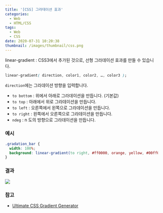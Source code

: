 ```yaml
---
title: '[CSS] 그라데이션 효과'
categories:
  - Web
  - HTML/CSS
tags:
  - Web
  - CSS
date: 2020-07-31 10:20:38
thumbnail: /images/thumbnail/css.png
---
```


linear-gradient : CSS3에서 추가된 것으로, 선형 그라데이션 효과를 만들 수 있습니다.

```css
linear-gradient( direction, color1, color2, …, color3 );
```

`direction`에는 그라데이션 방향을 입력합니다.

- `to bottom` : 위에서 아래로 그라데이션을 만듭니다. (기본값)
- `to top` : 아래에서 위로 그라데이션을 만듭니다.
- `to left` : 오른쪽에서 왼쪽으로 그라데이션을 만듭니다.
- `to right` : 왼쪽에서 오른쪽으로 그라데이션을 만듭니다.
- `ndeg` : n 도의 방향으로 그라데이션을 만듭니다.

### 예시

```css
.gradation_bar {
  width: 100%;
  background: linear-gradient(to right, #ff0000, orange, yellow, #00ff00, #0000ff, indigo, violet);
}
```

### 결과

![](/images/css/1.png)

### 참고

- [Ultimate CSS Gradient Generator](https://www.colorzilla.com/gradient-editor/)
